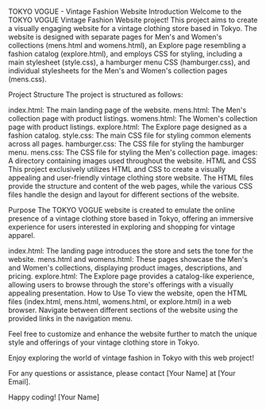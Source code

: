 TOKYO VOGUE - Vintage Fashion Website
Introduction
Welcome to the TOKYO VOGUE Vintage Fashion Website project! This project aims to create a visually engaging website for a vintage clothing store based in Tokyo. The website is designed with separate pages for Men's and Women's collections (mens.html and womens.html), an Explore page resembling a fashion catalog (explore.html), and employs CSS for styling, including a main stylesheet (style.css), a hamburger menu CSS (hamburger.css), and individual stylesheets for the Men's and Women's collection pages (mens.css).

Project Structure
The project is structured as follows:

index.html: The main landing page of the website.
mens.html: The Men's collection page with product listings.
womens.html: The Women's collection page with product listings.
explore.html: The Explore page designed as a fashion catalog.
style.css: The main CSS file for styling common elements across all pages.
hamburger.css: The CSS file for styling the hamburger menu.
mens.css: The CSS file for styling the Men's collection page.
images: A directory containing images used throughout the website.
HTML and CSS
This project exclusively utilizes HTML and CSS to create a visually appealing and user-friendly vintage clothing store website. The HTML files provide the structure and content of the web pages, while the various CSS files handle the design and layout for different sections of the website.

Purpose
The TOKYO VOGUE website is created to emulate the online presence of a vintage clothing store based in Tokyo, offering an immersive experience for users interested in exploring and shopping for vintage apparel.

index.html: The landing page introduces the store and sets the tone for the website.
mens.html and womens.html: These pages showcase the Men's and Women's collections, displaying product images, descriptions, and pricing.
explore.html: The Explore page provides a catalog-like experience, allowing users to browse through the store's offerings with a visually appealing presentation.
How to Use
To view the website, open the HTML files (index.html, mens.html, womens.html, or explore.html) in a web browser. Navigate between different sections of the website using the provided links in the navigation menu.

Feel free to customize and enhance the website further to match the unique style and offerings of your vintage clothing store in Tokyo.

Enjoy exploring the world of vintage fashion in Tokyo with this web project!

For any questions or assistance, please contact [Your Name] at [Your Email].

Happy coding!
[Your Name]




